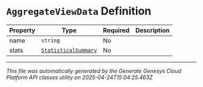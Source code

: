 # `AggregateViewData` Definition

| Property | Type | Required | Description |
|----------|------|----------|-------------|
| name | `string` | No |  |
| stats | [`StatisticalSummary`](statisticalsummary-definition.md) | No |  |

---

*This file was automatically generated by the Generate Genesys Cloud Platform API classes utility on 2025-04-24T15:04:25.463Z*